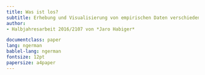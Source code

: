 ```yaml
---
title: Was ist los?
subtitle: Erhebung und Visualisierung von empirischen Daten verschiedener Internet-Zeitungen
author:
- Halbjahresarbeit 2016/2107 von *Jaro Habiger*

documentclass: paper
lang: ngerman
bablel-lang: ngerman
fontsize: 12pt
papersize: a4paper
---
```

